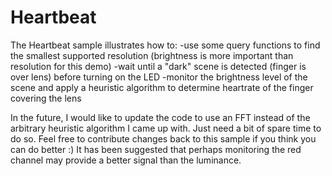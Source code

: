 Heartbeat
=========
The Heartbeat sample illustrates how to:
-use some query functions to find the smallest supported resolution (brightness is more important than resolution for this demo)
-wait until a "dark" scene is detected (finger is over lens) before turning on the LED
-monitor the brightness level of the scene and apply a heuristic algorithm to determine heartrate of the finger covering the lens

In the future, I would like to update the code to use an FFT instead of the arbitrary heuristic algorithm I came up with.  Just need a bit of spare time to do so.  Feel free to contribute changes back to this sample if you think you can do better :)  It has been suggested that perhaps monitoring the red channel may provide a better signal than the luminance.

